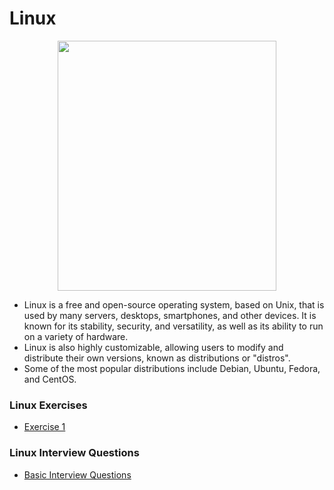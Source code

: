 # Linux
<p align="center">
  <img width="350" height="400" src="https://www.freepnglogos.com/uploads/linux-png/linux-logo-logo-brands-for-0.png">
</p>

- Linux is a free and open-source operating system, based on Unix, that is used by many servers, desktops, smartphones, and other devices. 
It is known for its stability, security, and versatility, as well as its ability to run on a variety of hardware. 
- Linux is also highly customizable, allowing users to modify and distribute their own versions, known as distributions or "distros". 
- Some of the most popular distributions include Debian, Ubuntu, Fedora, and CentOS.

### Linux Exercises

- <a href="https://github.com/houcemeddinechouket/Linux/blob/main/Exercises/Exercise-1.md">Exercise 1</a>
### Linux Interview Questions
- <a href="https://github.com/houcemeddinechouket/docker/blob/main/Docker%20Interview%20Questions/Basic%20Docker%20Interview%20Questions.md">Basic Interview Questions</a>
